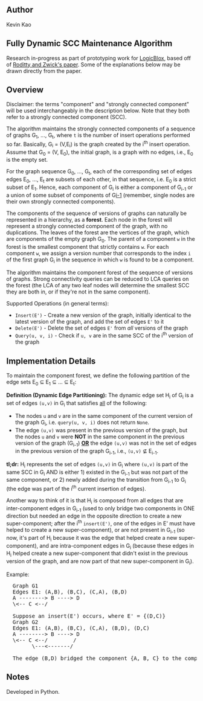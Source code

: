 Author
----
Kevin Kao


Fully Dynamic SCC Maintenance Algorithm
----
Research in-progress as part of prototyping work for [LogicBlox](http://www.logicblox.com), based off of [Roditty and Zwick's paper](http://dl.acm.org/citation.cfm?id=1007387&dl=ACM&coll=DL&CFID=446154922&CFTOKEN=78521305). Some of the explanations below may be drawn directly from the paper.


Overview
---
Disclaimer: the terms "component" and "strongly connected component" will be used interchangeably in the description below. Note that they both refer to a strongly connected component (SCC).

The algorithm maintains the strongly connected components of a sequence of graphs G<sub>1</sub>, ..., G<sub>t</sub>, where `t` is the number of insert operations performed so far. Basically, G<sub>i</sub> = (V,E<sub>i</sub>) is the graph created by the i<sup>th</sup> insert operation. Assume that G<sub>0</sub> = (V, E<sub>0</sub>), the initial graph, is a graph with no edges, i.e., E<sub>0</sub> is the empty set.

For the graph sequence G<sub>0</sub>, ..., G<sub>t</sub>, each of the corresponding set of edges edges E<sub>0</sub>, ..., E<sub>t</sub> are subsets of each other, in that sequence, i.e. E<sub>0</sub> is a strict subset of E<sub>1</sub>. Hence, each component of G<sub>i</sub> is either a component of G<sub>i-1</sub> or a union of some subset of components of G<u>i-1</u> (remember, single nodes are their own strongly connected components). 

The components of the sequence of versions of graphs can naturally be represented in a hierarchy, as a <b>forest</b>. Each node in the forest will represent a strongly connected component of the graph, with no duplications. The leaves of the forest are the vertices of the graph, which are components of the empty graph G<sub>0</sub>. The parent of a component `w` in the forest is the smallest component that strictly contains `w`. For each component `w`, we assign a version number that corresponds to the index `i` of the first graph G<sub>i</sub> in the sequence in which `w` is found to be a component.

The algorithm maintains the component forest of the sequence of versions of graphs. Strong connectivity queries can be reduced to LCA queries on the forest (the LCA of any two leaf nodes will determine the smallest SCC they are both in, or if they're not in the same component).


Supported Operations (in general terms):

* `Insert(E')` - Create a new version of the graph, initially identical to the latest version of the graph, and add the set of edges `E'` to it
* `Delete(E')` - Delete the set of edges `E'` from <i>all</i> versions of the graph
* `Query(u, v, i)` - Check if `u, v` are in the same SCC of the i<sup>th</sup> version of the graph

Implementation Details
---
To maintain the component forest, we define the following partition of the edge sets E<sub>0</sub> &sube; E<sub>1</sub> &sube; ... &sube; E<sub>t</sub>:

<b>Definition (Dynamic Edge Partitioning):</b> The dynamic edge set H<sub>i</sub> of G<sub>i</sub> is a set of edges `(u,v)` in G<sub>i</sub> that satisfies <u>all</u> of the following:
* The nodes `u` and `v` are in the same component of the current version of the graph G<sub>i</sub>, i.e. `query(u, v, i)` does not return `None`.
* The edge `(u,v)` was present in the previous version of the graph, but the nodes `u` and `v` were <b>NOT</b> in the same component in the previous version of the graph (G<sub>i-1</sub>) <b><u>OR</u></b> the edge `(u,v)` was not in the set of edges in the previous version of the graph G<sub>i-1</sub>, i.e., `(u,v)` &nsube; E<sub>i-1</sub>.

<b>tl;dr:</b> H<sub>i</sub> represents the set of edges `(u,v)` in G<sub>i</sub> where `(u,v)` is part of the same SCC in G<sub>i</sub> AND is either 1) existed in the G<sub>i-1</sub> but was not part of the same component, or 2) newly added during the transition from G<sub>i-1</sub> to G<sub>i</sub> (the edge was part of the i<sup>th</sup> current insertion of edges).

Another way to think of it is that H<sub>i</sub> is composed from all edges that are inter-component edges in G<sub>i-1</sub> (used to only bridge two components in ONE direction but needed an edge in the opposite direction to create a new super-component; after the i<sup>th</sup> `insert(E')`, one of the edges in E' must have helped to create a new super-component), or are not present in G<sub>i-1</sub> (so now, it's part of H<sub>i</sub> because it was the edge that helped create a new super-component), and are intra-component edges in G<sub>i</sub> (because these edges in H<sub>i</sub> helped create a new super-component that didn't exist in the previous version of the graph, and are now part of that new super-component in G<sub>i</sub>). 

Example:
<pre>
  Graph G1
  Edges E1: (A,B), (B,C), (C,A), (B,D)
  A --------> B ----> D
  \<-- C <--/

  Suppose an insert(E') occurs, where E' = {(D,C)}
  Graph G2
  Edges E1: (A,B), (B,C), (C,A), (B,D), (D,C)
  A --------> B ----> D
  \<-- C <--/        /
        \---<-------/

  The edge (B,D) bridged the component {A, B, C} to the component {D} and was an inter-component edge in G1. (D,C) was an inserted edge and was not present in G1. The insertion of (D,C) created a new super-component {A, B, C, D}. Therefore, the dynamic edge set H2 is {(B,D), (D,C)}, satisfying the criteria discussed above.
</pre>


Notes
---
Developed in Python.


